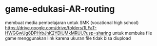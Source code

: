 # game-edukasi-AR-routing
membuat media pembelajaran untuk SMK (vocational high school) 
https://drive.google.com/drive/folders/1LFaT-HWGGwUg8DPHrbJhK2YDiUMkMRUU?usp=sharing
untuk membuka file game menggunakan link karena ukuran file tidak bisa diupload
